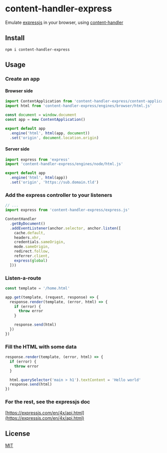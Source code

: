 # <a name="reference">content-handler-express</a>

Emulate [expressjs](https://expressjs.com) in your browser, using [content-handler](https://github.com/Lcfvs/content-handler)

## <a name="install">Install</a>

`npm i content-handler-express`

## <a name="usage">Usage</a>

### <a name="create-an-app">Create an app</a>

#### <a name="browser-side">Browser side</a>

```js
import ContentApplication from 'content-handler-express/content-application.js'
import html from 'content-handler-express/engines/browser/html.js'

const document = window.document
const app = new ContentApplication()

export default app
  .engine('html', html(app, document))
  .set('origin', document.location.origin)

```

#### <a name="server-side">Server side</a>

```js
import express from 'express'
import 'content-handler-express/engines/node/html.js'

export default app
  .engine('html', html(app))
  .set('origin', 'https://sub.domain.tld')
```

### <a name="add-the-express-controller-to-your-listeners">Add the express controller to your listeners</a>

```js
// ...
import express from 'content-handler-express/express.js'

ContentHandler
  .getByDocument()
  .addEventListener(anchor.selector, anchor.listen([
    cache.default,
    headers.xhr,
    credentials.sameOrigin,
    mode.sameOrigin,
    redirect.follow,
    referrer.client,
    express(global)
  ]))
```

### <a name="listen-a-route">Listen-a-route</a>

```js
const template = '/home.html'

app.get(template, (request, response) => {
  response.render(template, (error, html) => {
    if (error) {
      throw error
    }

    response.send(html)
  })
})
```

### <a name="fill-the-html-with-some-data">Fill the HTML with some data</a>

```js
response.render(template, (error, html) => {
  if (error) {
    throw error
  }

  html.querySelector('main > h1').textContent = 'Hello world'
  response.send(html)
})
```

### <a name="for-the-rest-see-the-expressjs-doc">For the rest, see the expressjs doc</a>

[https://expressjs.com/en/4x/api.html](https://expressjs.com/en/4x/api.html)

## <a name="license">License</a>

[MIT](https://github.com/Lcfvs/content-handler-express/blob/master/licence.md)
